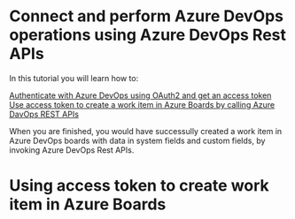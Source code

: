 # Connect and perform Azure DevOps operations using Azure DevOps Rest APIs

In this tutorial you will learn how to:  

  [Authenticate with Azure DevOps using OAuth2 and get an access token][1]  
  [Use access token to create a work item in Azure Boards by calling Azure DavOps REST APIs](#u1)  

  
When you are finished, you would have successully created a work item in Azure DevOps boards with data in system fields and custom fields, by invoking Azure DevOps Rest APIs. 


 
# <a name="u1"> Using access token to create work item in Azure Boards
  

  
[1]: https://github.com/aj3705/AzureDevOps/blob/master/restapis/ado-authentication.md
